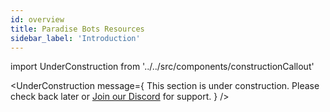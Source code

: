 ```yaml
---
id: overview
title: Paradise Bots Resources
sidebar_label: 'Introduction'
---
```


import UnderConstruction from '../../src/components/constructionCallout'

<UnderConstruction 
  message={
    <span>
      This section is under construction. Please check back later or <a href="https://paradisebots.net/discord">Join our Discord</a> for support.
    </span>
  } 
/>
